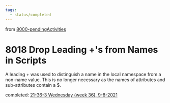 ```yaml
---
tags:
  - status/completed
---
```

from [8000-pendingActivities](8000-pendingActivities.md)
# 8018 Drop Leading +'s from Names in Scripts
A leading + was used to distinguish a name in the local namespace from a non-name  value. This is no longer necessary as the names of attributes and sub-attributes contain a $.

completed: [21-36-3 Wednesday (week 36), 9-8-2021](21-36-3%20Wednesday%20(week%2036),%209-8-2021.md)